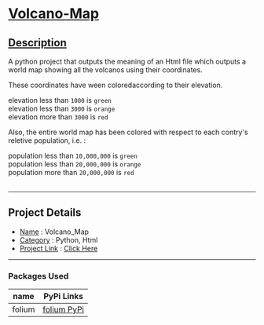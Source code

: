 # <ins>Volcano-Map</ins> #

## <ins> Description </ins>
A python project that outputs the meaning of an Html file which outputs a world map
showing all the volcanos using their coordinates.

These coordinates have ween coloredaccording to their elevation.

elevation less than  ` 1000 ` is ` green ` <br/>
elevation less than  ` 3000 ` is ` orange ` <br/>
elevation more than  ` 3000 ` is ` red ` <br/>

Also, the entire world map has been colored with respect to each
contry's reletive population, i.e. :

population less than  ` 10,000,000 ` is ` green ` <br/>
population less than  ` 20,000,000 ` is ` orange ` <br/>
population more than  ` 20,000,000 ` is ` red ` <br/><br/>

---

## Project Details
* <ins>Name</ins> :  Volcano_Map
* <ins>Category</ins> :  Python, Html
* <ins>Project Link</ins> : 
[Click Here](https://angadsinghsandhu.github.io/Volcano-Map/)

---

### Packages Used ###
| name   | PyPi Links                                            |
| ------ | ----------------------------------------------------- |
| folium | [folium PyPi](https://pypi.org/project/folium/0.1.5/) |

